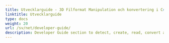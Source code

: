 ```yaml
---
title: Utvecklarguide - 3D Filformat Manipulation och konvertering i C#
linktitle: Utvecklarguide
type: docs
weight: 20
url: /sv/net/developer-guide/
description: Developer Guide section to detect, create, read, convert and modify 3D file formats in C# .NET.
---
```

